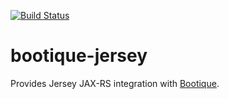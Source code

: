 [![Build Status](https://travis-ci.org/nhl/bootique-jersey.svg)](https://travis-ci.org/nhl/bootique-jersey)

# bootique-jersey
Provides Jersey JAX-RS integration with [Bootique](http://bootique.io).
